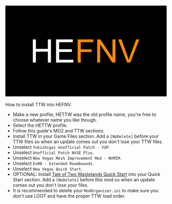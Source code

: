 ![HyperEssentials Branding](https://raw.githubusercontent.com/Biblioklept/hyperessentials/main/img/hefnv.png)

How to install TTW into HEFNV.

- Make a new profile, HETTW was the old profile name, you're free to choose whatever name you like though.
- Select the HETTW profile.
- Follow this guide's MO2 and TTW sections.
- Install TTW in your Game Files section. Add a `[NoDelete]` before your TTW files so when an update comes out you don't lose your TTW files.
- Unselect `Yukichigai Unofficial Patch - YUP`.
- Unselect `Unofficial Patch NVSE Plus`.
- Unselect `New Vegas Mesh Improvement Mod - NVMIM`.
- Unselect `ExRB - Extended Roombounds`.
- Unselect `New Vegas Quick Start`.
- OPTIONAL: Install [Tale of Two Wastelands Quick Start](https://www.nexusmods.com/newvegas/mods/65937) into your Quick Start section. Add a `[NoDelete]` before this mod so when an update comes out you don't lose your files.
- It is recommended to delete your `ModOrganizer.ini` to make sure you don't use LOOT and have the proper TTW load order.
